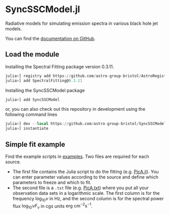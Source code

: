 # SyncSSCModel.jl
Radiative models for simulating emission spectra in various black hole jet models.

You can find the [documentation on GitHub](https://astro-group-bristol.github.io/SyncSSCModel.jl/dev/).

## Load the module
Installing the Spectral Fitting package version 0.3.11.
```julia
julia>] registry add https://github.com/astro-group-bristol/AstroRegistry
julia>] add SpectralFitting@0.3.11
```

Installing the SyncSSCModel package
```julia
julia>] add SyncSSCModel
```
or, you can also check out this repository in development using the following command lines
```julia
julia>] dev --local https://github.com/astro-group-bristol/SyncSSCModel.jl 
julia>] instantiate
```

## Simple fit example
Find the example scripts in [examples](examples). Two files are required for each source.
- The first file contains the Julia script to do the fitting (e.g. [PicA.jl](examples/PicA.jl)). You can enter parameter values according to the source and define which parameters to freeze and which to fit.
- The second file is a `.txt` file (e.g. [PicA.txt](examples/PicA.txt)) where you put all your observation data sets in a logarithmic scale. The first column is for the frequency $\log_{10} \nu$ in Hz, and the second column is for the spectral power flux $\log_{10} \nu F_{\nu}$ in cgs units $\text{erg cm}^{-2} \text{s}^{-1}$.
